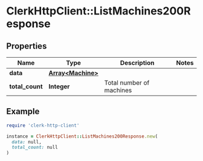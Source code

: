 # ClerkHttpClient::ListMachines200Response

## Properties

| Name | Type | Description | Notes |
| ---- | ---- | ----------- | ----- |
| **data** | [**Array&lt;Machine&gt;**](Machine.md) |  |  |
| **total_count** | **Integer** | Total number of machines |  |

## Example

```ruby
require 'clerk-http-client'

instance = ClerkHttpClient::ListMachines200Response.new(
  data: null,
  total_count: null
)
```

